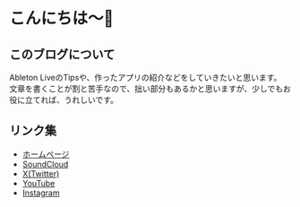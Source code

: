 # こんにちは～👋

## このブログについて

Ableton LiveのTipsや、作ったアプリの紹介などをしていきたいと思います。  
文章を書くことが割と苦手なので、拙い部分もあるかと思いますが、少しでもお役に立てれば、うれしいです。

## リンク集

- [ホームページ](https://m1m0zzz.github.io/)
- [SoundCloud](https://soundcloud.com/mimozzz)
- [X(Twitter)](https://twitter.com/m1m0zzz)
- [YouTube](https://www.youtube.com/channel/UCgfte7zixiGJ6ZC6ttu3kfg)
- [Instagram](https://www.instagram.com/m1m0zzz/)
